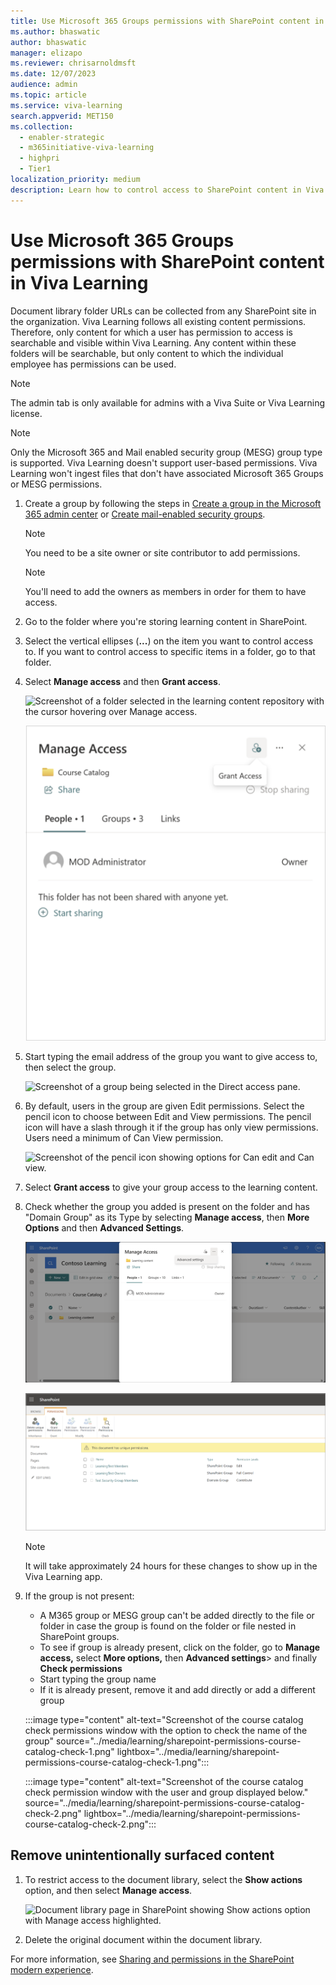 ```yaml
---
title: Use Microsoft 365 Groups permissions with SharePoint content in Viva Learning
ms.author: bhaswatic
author: bhaswatic
manager: elizapo
ms.reviewer: chrisarnoldmsft
ms.date: 12/07/2023
audience: admin
ms.topic: article
ms.service: viva-learning
search.appverid: MET150
ms.collection:
  - enabler-strategic
  - m365initiative-viva-learning
  - highpri
  - Tier1
localization_priority: medium
description: Learn how to control access to SharePoint content in Viva Learning by using Microsoft 365 Groups.
---
```


# Use Microsoft 365 Groups permissions with SharePoint content in Viva Learning

Document library folder URLs can be collected from any SharePoint site in the organization. Viva Learning follows all existing content permissions. Therefore, only content for which a user has permission to access is searchable and visible within Viva Learning. Any content within these folders will be searchable, but only content to which the individual employee has permissions can be used.

> [!NOTE]
> The admin tab is only available for admins with a Viva Suite or Viva Learning license.

> [!NOTE]
> Only the Microsoft 365 and Mail enabled security group (MESG) group type is supported. Viva Learning doesn't support user-based permissions. Viva Learning won't ingest files that don't have associated Microsoft 365 Groups or MESG permissions.

1. Create a group by following the steps in [Create a group in the Microsoft 365 admin center](/microsoft-365/admin/create-groups/create-groups) or [Create mail-enabled security groups](/exchange/recipients/mail-enabled-security-groups).

   > [!NOTE]
   > You need to be a site owner or site contributor to add permissions.

   > [!NOTE]
   > You'll need to add the owners as members in order for them to have access.

2. Go to the folder where you're storing learning content in SharePoint.
3. Select the vertical ellipses (**...**) on the item you want to control access to. If you want to control access to specific items in a folder, go to that folder.
4. Select **Manage access** and then **Grant access**.

    ![Screenshot of a folder selected in the learning content repository with the cursor hovering over Manage access.](../media/learning/sharepoint-manage-access.png)

    ![Screenshot of the Manage access options.](../media/learning/sharepoint-direct-access.png)

6. Start typing the email address of the group you want to give access to, then select the group.

    ![Screenshot of a group being selected in the Direct access pane.](../media/learning/sharepoint-group.png)

7. By default, users in the group are given Edit permissions. Select the pencil icon to choose between Edit and View permissions. The pencil icon will have a slash through it if the group has only view permissions. Users need a minimum of Can View permission.

    ![Screenshot of the pencil icon showing options for Can edit and Can view.](../media/learning/sharepoint-edit-view.png)

8. Select **Grant access** to give your group access to the learning content.

9. Check whether the group you added is present on the folder and has "Domain Group" as its Type by selecting **Manage access**, then **More Options** and then **Advanced Settings**.

   ![Screenshot of the manage access SharePoint advanced settings.](../media/learning/sharepoint-permissions-advanced-settings.png)

   ![Image of the SharePoint permissions page that displays "domain group" as the property in the "type" column.](../media/learning/sharepoint-permissions.png)

   > [!NOTE]
   > It will take approximately 24 hours for these changes to show up in the Viva Learning app.

9. If the group is not present:

   - A M365 group or MESG group can't be added directly to the file or folder in case the group is found on the folder or file nested in SharePoint groups.
   - To see if group is already present, click on the folder, go to **Manage access,** select **More options,** then **Advanced settings**> and finally **Check permissions**
   - Start typing the group name
   - If it is already present, remove it and add directly or add a different group

   :::image type="content" alt-text="Screenshot of the course catalog check permissions window with the option to check the name of the group" source="../media/learning/sharepoint-permissions-course-catalog-check-1.png" lightbox="../media/learning/sharepoint-permissions-course-catalog-check-1.png":::

   :::image type="content" alt-text="Screenshot of the course catalog check permission window with the user and group displayed below." source="../media/learning/sharepoint-permissions-course-catalog-check-2.png" lightbox="../media/learning/sharepoint-permissions-course-catalog-check-2.png":::

## Remove unintentionally surfaced content

1. To restrict access to the document library, select the **Show actions** option, and then select **Manage access**.

     ![Document library page in SharePoint showing Show actions option with Manage access highlighted.](../media/learning/learning-sharepoint-permissions2.png)

2. Delete the original document within the document library.

For more information, see [Sharing and permissions in the SharePoint modern experience](/sharepoint/modern-experience-sharing-permissions).
